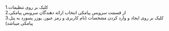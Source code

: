 <p>1.کلیک بر روی تنظیمات&nbsp;<br>2.از قسمت سرویس پیامکی انتخاب ارائه دهندگان سرویس پیامکی&nbsp;<br>3.کلیک بر روی ایجاد و وارد کردن مشخصات (نام کاربری و رمز عبور، یوزر پسورد به پنل پیامکی میباشد)</p>
